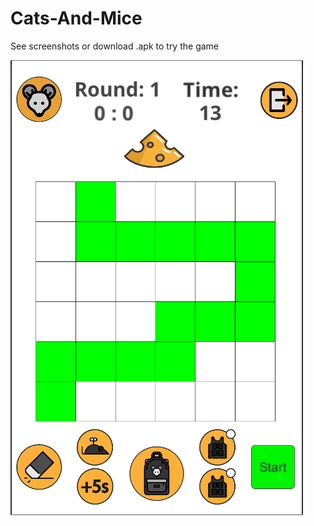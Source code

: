 # Cats-And-Mice
See screenshots or download .apk to try the game

![Alt text](/Screenshots/Mouse_Turn.PNG?raw=true "Mouse Turn")
